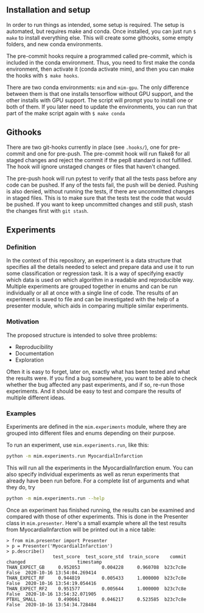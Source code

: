 ## Installation and setup
In order to run things as intended, some setup is required. The setup is automated, but requires make and conda. Once installed, you can just run ``$ make`` to install everything else. This will create some githooks, some empty folders, and new conda environments. 

The pre-commit hooks require a programmed called pre-commit, which is included
in the conda environment. Thus, you need to first make the conda environment,
then activate it (conda activate mim), and then you can make the hooks with `$
make hooks`.

There are two conda environments: `mim` and `mim-gpu`. The only difference between them is that one installs tensorflow without GPU support, and the other installs with GPU support. The script will prompt you to install one or both of them. If you later need to update the environments, you can run that part of the make script again with `$ make conda`

## Githooks
There are two git-hooks currently in place (see `.hooks/`), one for pre-commit and one for pre-push. The pre-commit hook will run flake8 for all staged changes and reject the commit if the pep8 standard is not fulfilled. The hook will ignore unstaged changes or files that haven't changed.

The pre-push hook will run pytest to verify that all the tests pass before any code can be pushed. If any of the tests fail, the push will be denied. Pushing is also denied, without running the tests, if there are uncommitted changes in staged files. This is to make sure that the tests test the code that would be pushed. If you want to keep uncommitted changes and still push, stash the changes first with `git stash`.

## Experiments
### Definition
In the context of this repository, an experiment is a data structure that specifies all the details needed to select and prepare data and use it to run some classification or regression task. It is a way of specifying exactly which data is used on which algorithm in a readable and reproducible way. Multiple experiments are grouped together in enums and can be run individually or all at once with a single line of code. The results of an experiment is saved to file and can be investigated with the help of a presenter module, which aids in comparing multiple similar experiments. 

### Motivation
The proposed structure is intended to solve three problems:

- Reproducibility
- Documentation
- Exploration

Often it is easy to forget, later on, exactly what has been tested and what the results were. If you find a bug somewhere, you want to be able to check whether the bug affected any past experiments, and if so, re-run those experiments. And it should be easy to test and compare the results of multiple different ideas. 

### Examples
Experiments are defined in the `mim.experiments` module, where they are grouped into different files and enums depending on their purpose. 

To run an experiment, use `mim.experiments.run`, like this:
```bash
python -m mim.experiments.run MyocardialInfarction
```

This will run all the experiments in the MyocardialInfarction enum. You can also specify individual experiments as well as rerun experiments that already have been run before. For a complete list of arguments and what they do, try
```bash
python -m mim.experiments.run --help
```

Once an experiment has finished running, the results can be examined and compared with those of other experiments. This is done in the Presenter class in `mim.presenter`. Here's a small example where all the test results from MyocardialInfarction will be printed out in a nice table:

```
> from mim.presenter import Presenter
> p = Presenter('MyocardialInfarction')
> p.describe()
                 test_score  test_score_std  train_score    commit  changed                   timestamp
THAN_EXPECT_GB     0.952053        0.004228     0.960708  b23c7c8e    False  2020-10-16 13:54:04.269414
THAN_EXPECT_RF     0.944819        0.005433     1.000000  b23c7c8e    False  2020-10-16 13:54:19.054416
THAN_EXPECT_RF2    0.951577        0.005644     1.000000  b23c7c8e    False  2020-10-16 13:54:32.071905
PTBXL_SMALL        0.490661        0.046217     0.523585  b23c7c8e    False  2020-10-16 13:54:34.728484
```
